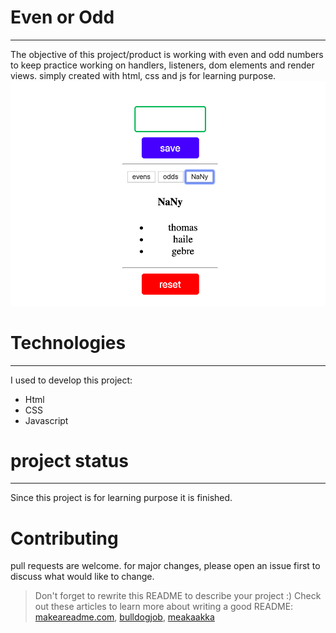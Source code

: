 # Even or Odd

---
The objective of this project/product is working with even and odd numbers to keep practice working on handlers, listeners, dom elements and render views. simply created with html, css and js for learning purpose.
![screenshot](./screenshot.png)

# Technologies
---

I used to develop this project:

* Html
* CSS
* Javascript

# project status
---

Since this project is for learning purpose it is finished.

# Contributing

pull requests are welcome. for major changes, please open an issue first to discuss what would like to change.

> Don't forget to rewrite this README to describe your project :) 
Check out these articles to learn more about writing a good README: 
[makeareadme.com](https://www.makeareadme.com/), [bulldogjob](https://bulldogjob.com/news/449-how-to-write-a-good-readme-for-your-github-project), [meakaakka](https://medium.com/@meakaakka/a-beginners-guide-to-writing-a-kickass-readme-7ac01da88ab3)

